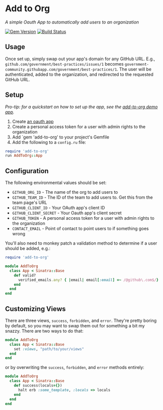 # Add to Org

*A simple Oauth App to automatically add users to an organization*

[![Gem Version](https://badge.fury.io/rb/add-to-org.svg)](http://badge.fury.io/rb/add-to-org) [![Build Status](https://travis-ci.org/benbalter/add-to-org.svg)](https://travis-ci.org/benbalter/add-to-org)

## Usage

Once set up, simply swap out your app's domain for any GitHub URL. E.g., `github.com/government/best-practices/issues/1` becomes `government-community.githubapp.com/government/best-practices/1`. The user will be authenticated, added to the organization, and redirected to the requested GitHub URL.

## Setup

*Pro-tip: for a quickstart on how to set up the app, see the [add-to-org demo app](https://github.com/benbalter/add-to-org-demo).*

1. Create [an oauth app](github.com/settings/applications/new)
2. Create a personal access token for a user with admin rights to the organization
3. Add `gem 'add-to-org' to your project's Gemfile
4. Add the following to a `config.ru` file:

```ruby
require 'add-to-org'
run AddToOrg::App
```

## Configuration

The following environmental values should be set:

* `GITHUB_ORG_ID` - The name of the org to add users to
* `GITHUB_TEAM_ID` - The ID of the team to add users to. Get this from the team page's URL
* `GITHUB_CLIENT_ID` - Your OAuth app's client ID
* `GITHUB_CLIENT_SECRET` - Your Oauth app's client secret
* `GITHUB_TOKEN` - A personal access token for a user with admin rights to the organization
* `CONTACT_EMAIL` - Point of contact to point users to if something goes wrong

You'll also need to monkey patch a validation method to determine if a user should be added, e.g.:

```ruby
require 'add-to-org'

module AddToOrg
  class App < Sinatra::Base
    def valid?
      verified_emails.any? { |email| email[:email] =~ /@github\.com$/}
    end
  end
end
```

## Customizing Views

There are three views, `success`, `forbidden`, and `error`. They're pretty boring by default, so you may want to swap them out for something a bit my snazzy. There are two ways to do that:

```ruby
module AddToOrg
  class App < Sinatra::Base
    set :views, "path/to/your/views"
  end
end
```

or by overwriting the `success`, `forbidden`, and `error` methods entirely:

```ruby
module AddToOrg
  class App < Sinatra::Base
    def success(locals={})
      halt erb :some_template, :locals => locals
    end
  end
end
```
